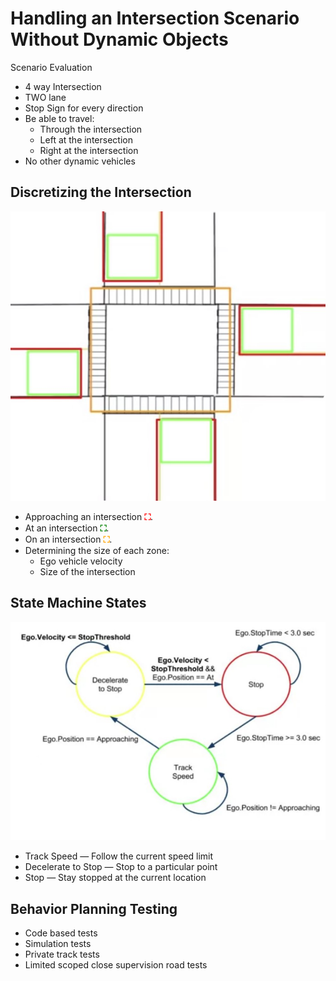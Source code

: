 # Handling an Intersection Scenario Without Dynamic Objects

Scenario Evaluation

* 4 way Intersection
* TWO lane
* Stop Sign for every direction
* Be able to travel:
  * Through the intersection
  * Left at the intersection
  * Right at the intersection
* No other dynamic vehicles

## Discretizing the Intersection

![intersections](./Intersections.jpg)

* Approaching an intersection <span style="color:red">**&#9974;**</span>.
* At an intersection <span style="color:green">**&#9974;**</span>.
* On an intersection <span style="color:orange">**&#9974;**</span>.
* Determining the size of each zone:
  * Ego vehicle velocity
  * Size of the intersection

## State Machine States

![finite states](./Finite%20States.jpg)

* Track Speed — Follow the current speed limit
* Decelerate to Stop — Stop to a particular point
* Stop — Stay stopped at the current location

## Behavior Planning Testing

* Code based tests
* Simulation tests
* Private track tests
* Limited scoped close supervision road tests
